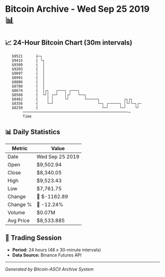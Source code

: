 # Bitcoin Archive - Wed Sep 25 2019 📊

## 📈 24-Hour Bitcoin Chart (30m intervals)

```
   $9521      ┼─┐                                              
   $9415      ┤ └┐                                             
   $9309      ┤  │                                             
   $9203      ┤  │                                             
   $9097      ┤  │                                             
   $8991      ┤  │                                             
   $8886      ┤  │                                             
   $8780      ┤  │                                             
   $8674      ┤  │┌┐   ┌───┐ ┌───┐                             
   $8568      ┤  └┘│ ┌─┘   │┌┘   └──┐                          
   $8462      ┤    │ │     └┘       └─────┐           ┌┐┌┐     
   $8356      ┤    └─┘                    └─┐ ┌─────┐ │└┘└─┐┌─ 
   $8250      ┤                             └─┘     └─┘    └┘  
        ────────────────────────────────────────────────→
        Time
```

## 📊 Daily Statistics

| Metric | Value |
|--------|-------|
| Date | Wed Sep 25 2019 |
| Open | $9,502.94 |
| Close | $8,340.05 |
| High | $9,523.43 |
| Low | $7,761.75 |
| Change | 🔴 $-1162.89 |
| Change % | 🔴 -12.24% |
| Volume | $0.07M |
| Avg Price | $8,533.885 |

## 📅 Trading Session

- **Period:** 24 hours (48 x 30-minute intervals)
- **Data Source:** Binance Futures API

---
*Generated by Bitcoin-ASCII Archive System*
